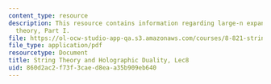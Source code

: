 ```yaml
---
content_type: resource
description: This resource contains information regarding large-n expansion as a string
  theory, Part I.
file: https://ol-ocw-studio-app-qa.s3.amazonaws.com/courses/8-821-string-theory-and-holographic-duality-fall-2014/860d2ac2f73f3caed8eaa35b909eb640_MIT8_821S15_Lec8.pdf
file_type: application/pdf
resourcetype: Document
title: String Theory and Holographic Duality, Lec8
uid: 860d2ac2-f73f-3cae-d8ea-a35b909eb640
---
```

